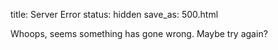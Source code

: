 title: Server Error
status: hidden
save_as: 500.html

Whoops, seems something has gone wrong. Maybe try again?
